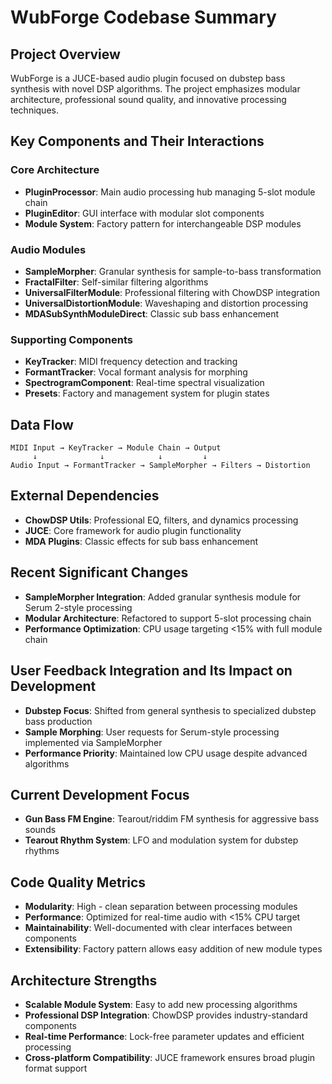 # WubForge Codebase Summary

## Project Overview
WubForge is a JUCE-based audio plugin focused on dubstep bass synthesis with novel DSP algorithms. The project emphasizes modular architecture, professional sound quality, and innovative processing techniques.

## Key Components and Their Interactions

### **Core Architecture**
- **PluginProcessor**: Main audio processing hub managing 5-slot module chain
- **PluginEditor**: GUI interface with modular slot components
- **Module System**: Factory pattern for interchangeable DSP modules

### **Audio Modules**
- **SampleMorpher**: Granular synthesis for sample-to-bass transformation
- **FractalFilter**: Self-similar filtering algorithms
- **UniversalFilterModule**: Professional filtering with ChowDSP integration
- **UniversalDistortionModule**: Waveshaping and distortion processing
- **MDASubSynthModuleDirect**: Classic sub bass enhancement

### **Supporting Components**
- **KeyTracker**: MIDI frequency detection and tracking
- **FormantTracker**: Vocal formant analysis for morphing
- **SpectrogramComponent**: Real-time spectral visualization
- **Presets**: Factory and management system for plugin states

## Data Flow
```
MIDI Input → KeyTracker → Module Chain → Output
     ↓              ↓            ↓         ↓
Audio Input → FormantTracker → SampleMorpher → Filters → Distortion
```

## External Dependencies
- **ChowDSP Utils**: Professional EQ, filters, and dynamics processing
- **JUCE**: Core framework for audio plugin functionality
- **MDA Plugins**: Classic effects for sub bass enhancement

## Recent Significant Changes
- **SampleMorpher Integration**: Added granular synthesis module for Serum 2-style processing
- **Modular Architecture**: Refactored to support 5-slot processing chain
- **Performance Optimization**: CPU usage targeting <15% with full module chain

## User Feedback Integration and Its Impact on Development
- **Dubstep Focus**: Shifted from general synthesis to specialized dubstep bass production
- **Sample Morphing**: User requests for Serum-style processing implemented via SampleMorpher
- **Performance Priority**: Maintained low CPU usage despite advanced algorithms

## Current Development Focus
- **Gun Bass FM Engine**: Tearout/riddim FM synthesis for aggressive bass sounds
- **Tearout Rhythm System**: LFO and modulation system for dubstep rhythms

## Code Quality Metrics
- **Modularity**: High - clean separation between processing modules
- **Performance**: Optimized for real-time audio with <15% CPU target
- **Maintainability**: Well-documented with clear interfaces between components
- **Extensibility**: Factory pattern allows easy addition of new module types

## Architecture Strengths
- **Scalable Module System**: Easy to add new processing algorithms
- **Professional DSP Integration**: ChowDSP provides industry-standard components
- **Real-time Performance**: Lock-free parameter updates and efficient processing
- **Cross-platform Compatibility**: JUCE framework ensures broad plugin format support
